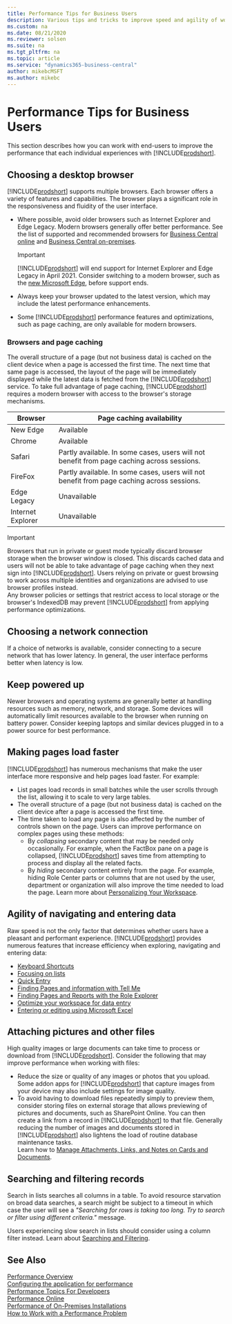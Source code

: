 ```yaml
---
title: Performance Tips for Business Users
description: Various tips and tricks to improve speed and agility of working with Business Central.
ms.custom: na
ms.date: 08/21/2020
ms.reviewer: solsen
ms.suite: na
ms.tgt_pltfrm: na
ms.topic: article
ms.service: "dynamics365-business-central"
author: mikebcMSFT
ms.author: mikebc
---
```


# Performance Tips for Business Users

This section describes how you can work with end-users to improve the performance that each individual experiences with [!INCLUDE[prodshort](../developer/includes/prodshort.md)].

## Choosing a desktop browser

[!INCLUDE[prodshort](../developer/includes/prodshort.md)] supports multiple browsers. Each browser offers a variety of features and capabilities. The browser plays a significant role in the responsiveness and fluidity of the user interface.

- Where possible, avoid older browsers such as Internet Explorer and Edge Legacy. Modern browsers generally offer better performance. See the list of supported and recommended browsers for [Business Central online](https://go.microsoft.com/fwlink/?linkid=2110804) and [Business Central on-premises](https://go.microsoft.com/fwlink/?linkid=2110719).

  > [!IMPORTANT] 
  > [!INCLUDE[prodshort](../developer/includes/prodshort.md)] will end support for Internet Explorer and Edge Legacy in April 2021. Consider switching to a modern browser, such as the [new Microsoft Edge](https://www.microsoft.com/edge/), before support ends.

- Always keep your browser updated to the latest version, which may include the latest performance enhancements.
- Some [!INCLUDE[prodshort](../developer/includes/prodshort.md)] performance features and optimizations, such as page caching, are only available for modern browsers.

### Browsers and page caching
The overall structure of a page (but not business data) is cached on the client device when a page is accessed the first time. The next time that same page is accessed, the layout of the page will be immediately displayed while the latest data is fetched from the [!INCLUDE[prodshort](../developer/includes/prodshort.md)] service. To take full advantage of page caching, [!INCLUDE[prodshort](../developer/includes/prodshort.md)] requires a modern browser with access to the browser's storage mechanisms.

|Browser|Page caching availability|
|--------|---------|
|New Edge|Available|
|Chrome|Available|
|Safari|Partly available. In some cases, users will not benefit from page caching across sessions. |
|FireFox|Partly available. In some cases, users will not benefit from page caching across sessions. |
|Edge Legacy|Unavailable|
|Internet Explorer|Unavailable|

> [!IMPORTANT]  
> Browsers that run in private or guest mode typically discard browser storage when the browser window is closed. This discards cached data and users will not be able to take advantage of page caching when they next sign into [!INCLUDE[prodshort](../developer/includes/prodshort.md)]. Users relying on private or guest browsing to work across multiple identities and organizations are advised to use browser profiles instead.  
> Any browser policies or settings that restrict access to local storage or the browser's IndexedDB may prevent [!INCLUDE[prodshort](../developer/includes/prodshort.md)] from applying performance optimizations.


## Choosing a network connection

If a choice of networks is available, consider connecting to a secure network that has lower latency. In general, the user interface performs better when latency is low.

## Keep powered up

Newer browsers and operating systems are generally better at handling resources such as memory, network, and storage. Some devices will automatically limit resources available to the browser when running on battery power. Consider keeping laptops and similar devices plugged in to a power source for best performance.


## Making pages load faster
[!INCLUDE[prodshort](../developer/includes/prodshort.md)] has numerous mechanisms that make the user interface more responsive and help pages load faster. For example:
 - List pages load records in small batches while the user scrolls through the list, allowing it to scale to very large tables.
 - The overall structure of a page (but not business data) is cached on the client device after a page is accessed the first time.
 - The time taken to load any page is also affected by the number of controls shown on the page. Users can improve performance on complex pages using these methods: 
   - By *collapsing* secondary content that may be needed only occasionally. For example, when the FactBox pane on a page is collapsed, [!INCLUDE[prodshort](../developer/includes/prodshort.md)] saves time from attempting to process and display all the related facts.
   - By *hiding* secondary content entirely from the page. For example, hiding Role Center parts or columns that are not used by the user, department or organization will also improve the time needed to load the page. Learn more about [Personalizing Your Workspace](/dynamics365/business-central/ui-personalization-user).


## Agility of navigating and entering data

Raw speed is not the only factor that determines whether users have a pleasant and performant experience. [!INCLUDE[prodshort](../developer/includes/prodshort.md)] provides numerous features that increase efficiency when exploring, navigating and entering data:

- [Keyboard Shortcuts](/dynamics365/business-central/keyboard-shortcuts)  
- [Focusing on lists](/dynamics365/business-central/ui-enter-data#Focus)  
- [Quick Entry](/dynamics365/business-central/ui-enter-data#QuickEntry)  
- [Finding Pages and information with Tell Me](/dynamics365/business-central/ui-search)  
- [Finding Pages and Reports with the Role Explorer](/dynamics365/business-central/ui-role-explorer)  
- [Optimize your workspace for data entry](/dynamics365/business-central/ui-personalization-user)  
- [Entering or editing using Microsoft Excel](/dynamics365/business-central/across-work-with-excel)  

## Attaching pictures and other files

High quality images or large documents can take time to process or download from [!INCLUDE[prodshort](../developer/includes/prodshort.md)]. Consider the following that may improve performance when working with files:

- Reduce the size or quality of any images or photos that you upload. Some addon apps for [!INCLUDE[prodshort](../developer/includes/prodshort.md)] that capture images from your device may also include settings for image quality.
- To avoid having to download files repeatedly simply to preview them, consider storing files on external storage that allows previewing of pictures and documents, such as SharePoint Online. You can then create a link from a record in [!INCLUDE[prodshort](../developer/includes/prodshort.md)] to that file. Generally reducing the number of images and documents stored in [!INCLUDE[prodshort](../developer/includes/prodshort.md)] also lightens the load of routine database maintenance tasks.  
Learn how to [Manage Attachments, Links, and Notes on Cards and Documents](/dynamics365/business-central/ui-how-add-link-to-record).  

## Searching and filtering records

Search in lists searches all columns in a table. To avoid resource starvation on broad data searches, a search might be subject to a timeout in which case the user will see a *"Searching for rows is taking too long. Try to search or filter using different criteria."* message. 

Users experiencing slow search in lists should consider using a column filter instead. Learn about [Searching and Filtering](/dynamics365/business-central/ui-search-filter-faq).  

## See Also

[Performance Overview](performance-overview.md)  
[Configuring the application for performance](performance-application.md)  
[Performance Topics For Developers](performance-developer.md)  
[Performance Online](performance-online.md)  
[Performance of On-Premises Installations](performance-onprem.md)  
[How to Work with a Performance Problem](performance-work-perf-problem.md)  
